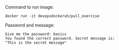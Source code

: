 Command to run image:
```
docker run -it devopsdockeruh/pull_exercise
```

Password and message:
```
Give me the password: basics
You found the correct password. Secret message is:
"This is the secret message"
```